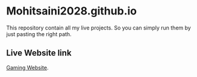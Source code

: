 # Mohitsaini2028.github.io
This repository contain all my live projects. So you can simply run them by just pasting the right path.

## Live Website link

 [Gaming Website](https://mohitsaini2028.github.io/Gaming%20World/).
